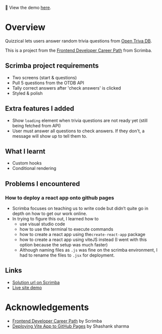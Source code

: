 
👀 View the demo [here](https://fooxhd.github.io/quizzical/).

# Overview
Quizzical lets users answer random trivia questions from [Open Triva DB](https://opentdb.com/api.php).

This is a project from the [Frontend Developer Career Path](https://scrimba.com/learn/frontend) from Scrimba.

## Scrimba project requirements
- Two screens (start & questions)
- Pull 5 questions from the OTDB API
- Tally correct answers after 'check answers' is clicked
- Styled & polish

## Extra features I added
- Show `loading` element when trivia questions are not ready yet (still being fetched from API)
- User must answer all questions to check answers. If they don't, a message will show up to tell them to.

## What I learnt
- Custom hooks
- Conditional rendering

## Problems I encountered
### How to deploy a react app onto github pages
- Scrimba focuses on teaching us to write code but didn’t quite go in depth on how to get our work online.
- In trying to figure this out, I learned how to
    - use visual studio code
    - how to use the terminal to execute commands
    - how to create a react app using the`create-react-app` package
    - how to create a react app using viteJS instead (I went with this option because the setup was much faster)
    - Although naming files as `.js` was fine on the scrimba environment, I had to rename the files to `.jsx` for deployment.

## Links
- [Solution url on Scrimba](https://scrimba.com/scrim/cvKrbDAq)
- [Live site demo](https://fooxhd.github.io/quizzical/)

# Acknowledgements

- [Frontend Developer Career Path](https://scrimba.com/learn/frontend) by Scrimba
- [Deploying Vite App to GitHub Pages](https://dev.to/shashannkbawa/deploying-vite-app-to-github-pages-3ane) by Shashank sharma
